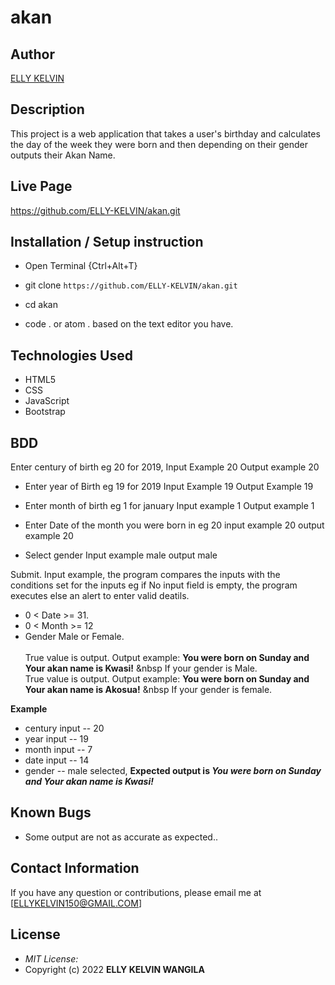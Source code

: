 # akan
## Author

[ELLY KELVIN](https://github.com/ELLY-KELVIN/akan.git)

## Description

This project is a web application that takes a user's birthday and calculates the day of the week they were born and then depending on their gender outputs their Akan Name. 
## Live Page 
https://github.com/ELLY-KELVIN/akan.git


## Installation / Setup instruction
* Open Terminal {Ctrl+Alt+T}

* git clone ```https://github.com/ELLY-KELVIN/akan.git```

* cd akan

* code . or atom . based on the text editor you have.

## Technologies Used

* HTML5
* CSS
* JavaScript
* Bootstrap

## BDD
Enter century of birth eg 20 for 2019,
     Input Example 20
     Output example 20

* Enter year of Birth eg 19 for 2019
     Input Example 19
     Output Example 19

* Enter month of birth eg 1 for january 
    Input example 1
    Output example 1

* Enter Date of the month you were born in eg 20
    input example 20
    output example 20

* Select gender 
    Input example male
    output male

Submit.
Input example, the program compares the inputs with the conditions set for the inputs eg if No input field is empty, the program executes else an alert to enter valid deatils.
* 0 < Date >= 31.
* 0 < Month >= 12
* Gender Male or Female. <br/>  
True value is output. Output example: **You were born on Sunday and Your akan name is Kwasi!** &nbsp If your gender is Male.<br/>
True value is output. Output example: **You were born on Sunday and Your akan name is  Akosua!** &nbsp If your gender is female.  

**Example**
* century input -- 20
* year input   -- 19
* month input  -- 7
* date input -- 14
* gender -- male selected,
**Expected output is *You were born on Sunday and Your akan name is Kwasi!*** 

## Known Bugs
* Some output are not as accurate as expected..

## Contact Information 

If you have any question or contributions, please email me at [ELLYKELVIN150@GMAIL.COM]

## License
* *MIT License:*
* Copyright (c) 2022 **ELLY KELVIN WANGILA**
